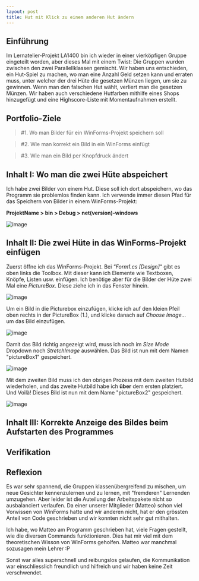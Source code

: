 ```yaml
---
layout: post
title: Hut mit Klick zu einem anderen Hut ändern
---
```


## Einführung
Im Lernatelier-Projekt LA1400 bin ich wieder in einer vierköpfigen Gruppe eingeteilt worden, aber dieses Mal mit einem Twist: Die Gruppen wurden zwischen den zwei Parallellklassen gemischt. Wir haben uns entschieden, ein Hut-Spiel zu machen, wo man eine Anzahl Geld setzen kann und erraten muss, unter welcher der drei Hüte die gesetzen Münzen liegen, um sie zu gewinnen. Wenn man den falschen Hut wählt, verliert man die gesetzen Münzen. Wir haben auch verschiedene Hutfarben mithilfe eines Shops hinzugefügt und eine Highscore-Liste mit Momentaufnahmen erstellt.

## Portfolio-Ziele

> #1. Wo man Bilder für ein WinForms-Projekt speichern soll

> #2. Wie man korrekt ein Bild in ein WinForms einfügt

> #3. Wie man ein Bild per Knopfdruck ändert


##  Inhalt I: Wo man die zwei Hüte abspeichert
Ich habe zwei Bilder von einem Hut. Diese soll ich dort abspeichern, wo das Programm sie problemlos finden kann. Ich verwende immer diesen Pfad für das Speichern von Bilder in einem WinForms-Projekt:

**ProjektName > bin > Debug > net(version)-windows**

![image](https://user-images.githubusercontent.com/88773517/146938803-430feda5-932e-415c-88b3-7f9b967fbcd0.png)


## Inhalt II: Die zwei Hüte in das WinForms-Projekt einfügen
Zuerst öffne ich das WinForms-Projekt. Bei *"Form1.cs [Design]"* gibt es oben links die Toolbox. Mit dieser kann ich Elemente wie Textboxen, Knöpfe, Listen usw. einfügen. Ich benötige aber für die Bilder der Hüte zwei Mal eine *PictureBox*. Diese ziehe ich in das Fenster hinein.

![image](https://user-images.githubusercontent.com/88773517/146939696-14f051e2-1250-4a6b-9ec2-c5b4307ddc0e.png)

Um ein Bild in die Picturebox einzufügen, klicke ich auf den kleien Pfeil oben rechts in der PictureBox (1.), und klicke danach auf *Choose Image...* um das Bild einzufügen.

![image](https://user-images.githubusercontent.com/88773517/146939981-8d067006-b64a-4a73-87e5-a7ed51b27870.png)

Damit das Bild richtig angezeigt wird, muss ich noch im *Size Mode* Dropdown noch *StretchImage* auswählen. Das Bild ist nun mit dem Namen "pictureBox1" gespeichert.

![image](https://user-images.githubusercontent.com/88773517/146940442-8106bf85-14f2-43e6-b6c0-0d55b89b87a5.png)

Mit dem zweiten Bild muss ich den obrigen Prozess mit dem zweiten Hutbild wiederholen, und das zweite Hutbild habe ich **über** dem ersten platziert. Und Voilà! Dieses Bild ist nun mit dem Name "pictureBox2" gespeichert.

![image](https://user-images.githubusercontent.com/88773517/146940823-9c51930b-7f39-42b1-82d3-948cd2da2fc1.png)


## Inhalt III: Korrekte Anzeige des Bildes beim Aufstarten des Programmes








## Verifikation

## Reflexion
Es war sehr spannend, die Gruppen klassenübergreifend zu mischen, um neue Gesichter kennenzulernen und zu lernen, mit "fremderen" Lernenden umzugehen. Aber leider ist die Auteilung der Arbeitspakete nicht so ausbalanciert verlaufen. Da einer unserer Mitglieder (Matteo) schon viel Vorwissen von WinForms hatte und wir anderen nicht, hat er den grössten Anteil von Code geschrieben und wir konnten nicht sehr gut mithalten. 

Ich habe, wo Matteo am Programm geschrieben hat, viele Fragen gestellt, wie die diversen Commands funktionieren. Dies hat mir viel mit dem theoretischen Wisson von WinForms geholfen. Matteo war manchmal sozusagen mein Lehrer :P

Sonst war alles superschnell und reibungslos gelaufen, die Kommunikation war einschliesslich freundlich und hilfreich und wir haben keine Zeit verschwendet.

